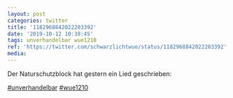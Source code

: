 ```yaml
---
layout: post
categories: twitter
title: '1182968842022203392'
date: '2019-10-12 10:38:45'
tags: unverhandelbar wue1210
ref: 'https://twitter.com/schwarzlichtwue/status/1182968842022203392'
media:
---
```

Der Naturschutzblock hat gestern ein Lied geschrieben:



[#unverhandelbar](/t/unverhandelbar) [#wue1210](/t/wue1210) 